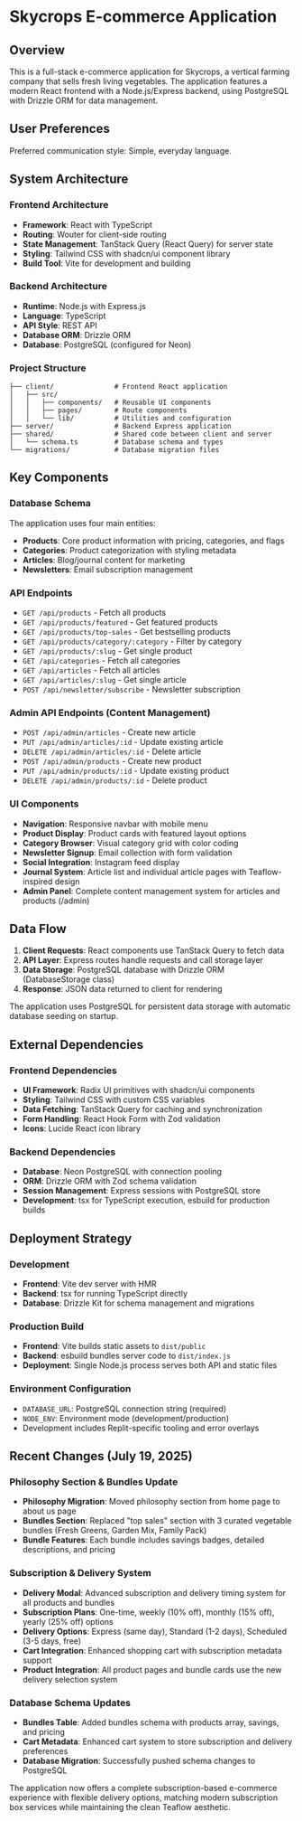 # Skycrops E-commerce Application

## Overview

This is a full-stack e-commerce application for Skycrops, a vertical farming company that sells fresh living vegetables. The application features a modern React frontend with a Node.js/Express backend, using PostgreSQL with Drizzle ORM for data management.

## User Preferences

Preferred communication style: Simple, everyday language.

## System Architecture

### Frontend Architecture
- **Framework**: React with TypeScript
- **Routing**: Wouter for client-side routing
- **State Management**: TanStack Query (React Query) for server state
- **Styling**: Tailwind CSS with shadcn/ui component library
- **Build Tool**: Vite for development and building

### Backend Architecture
- **Runtime**: Node.js with Express.js
- **Language**: TypeScript
- **API Style**: REST API
- **Database ORM**: Drizzle ORM
- **Database**: PostgreSQL (configured for Neon)

### Project Structure
```
├── client/               # Frontend React application
│   ├── src/
│   │   ├── components/   # Reusable UI components
│   │   ├── pages/        # Route components
│   │   └── lib/          # Utilities and configuration
├── server/               # Backend Express application
├── shared/               # Shared code between client and server
│   └── schema.ts         # Database schema and types
└── migrations/           # Database migration files
```

## Key Components

### Database Schema
The application uses four main entities:
- **Products**: Core product information with pricing, categories, and flags
- **Categories**: Product categorization with styling metadata
- **Articles**: Blog/journal content for marketing
- **Newsletters**: Email subscription management

### API Endpoints
- `GET /api/products` - Fetch all products
- `GET /api/products/featured` - Get featured products
- `GET /api/products/top-sales` - Get bestselling products  
- `GET /api/products/category/:category` - Filter by category
- `GET /api/products/:slug` - Get single product
- `GET /api/categories` - Fetch all categories
- `GET /api/articles` - Fetch all articles
- `GET /api/articles/:slug` - Get single article
- `POST /api/newsletter/subscribe` - Newsletter subscription

### Admin API Endpoints (Content Management)
- `POST /api/admin/articles` - Create new article
- `PUT /api/admin/articles/:id` - Update existing article
- `DELETE /api/admin/articles/:id` - Delete article
- `POST /api/admin/products` - Create new product
- `PUT /api/admin/products/:id` - Update existing product
- `DELETE /api/admin/products/:id` - Delete product

### UI Components
- **Navigation**: Responsive navbar with mobile menu
- **Product Display**: Product cards with featured layout options
- **Category Browser**: Visual category grid with color coding
- **Newsletter Signup**: Email collection with form validation
- **Social Integration**: Instagram feed display
- **Journal System**: Article list and individual article pages with Teaflow-inspired design
- **Admin Panel**: Complete content management system for articles and products (/admin)

## Data Flow

1. **Client Requests**: React components use TanStack Query to fetch data
2. **API Layer**: Express routes handle requests and call storage layer
3. **Data Storage**: PostgreSQL database with Drizzle ORM (DatabaseStorage class)
4. **Response**: JSON data returned to client for rendering

The application uses PostgreSQL for persistent data storage with automatic database seeding on startup.

## External Dependencies

### Frontend Dependencies
- **UI Framework**: Radix UI primitives with shadcn/ui components
- **Styling**: Tailwind CSS with custom CSS variables
- **Data Fetching**: TanStack Query for caching and synchronization
- **Form Handling**: React Hook Form with Zod validation
- **Icons**: Lucide React icon library

### Backend Dependencies
- **Database**: Neon PostgreSQL with connection pooling
- **ORM**: Drizzle ORM with Zod schema validation
- **Session Management**: Express sessions with PostgreSQL store
- **Development**: tsx for TypeScript execution, esbuild for production builds

## Deployment Strategy

### Development
- **Frontend**: Vite dev server with HMR
- **Backend**: tsx for running TypeScript directly
- **Database**: Drizzle Kit for schema management and migrations

### Production Build
- **Frontend**: Vite builds static assets to `dist/public`
- **Backend**: esbuild bundles server code to `dist/index.js`
- **Deployment**: Single Node.js process serves both API and static files

### Environment Configuration
- `DATABASE_URL`: PostgreSQL connection string (required)
- `NODE_ENV`: Environment mode (development/production)
- Development includes Replit-specific tooling and error overlays

## Recent Changes (July 19, 2025)

### Philosophy Section & Bundles Update  
- **Philosophy Migration**: Moved philosophy section from home page to about us page
- **Bundles Section**: Replaced "top sales" section with 3 curated vegetable bundles (Fresh Greens, Garden Mix, Family Pack)
- **Bundle Features**: Each bundle includes savings badges, detailed descriptions, and pricing

### Subscription & Delivery System
- **Delivery Modal**: Advanced subscription and delivery timing system for all products and bundles
- **Subscription Plans**: One-time, weekly (10% off), monthly (15% off), yearly (25% off) options
- **Delivery Options**: Express (same day), Standard (1-2 days), Scheduled (3-5 days, free)
- **Cart Integration**: Enhanced shopping cart with subscription metadata support
- **Product Integration**: All product pages and bundle cards use the new delivery selection system

### Database Schema Updates
- **Bundles Table**: Added bundles schema with products array, savings, and pricing
- **Cart Metadata**: Enhanced cart system to store subscription and delivery preferences
- **Database Migration**: Successfully pushed schema changes to PostgreSQL

The application now offers a complete subscription-based e-commerce experience with flexible delivery options, matching modern subscription box services while maintaining the clean Teaflow aesthetic.